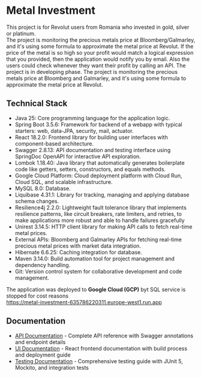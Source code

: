 # Metal Investment
<div>
<div dir="auto">
<p>This project is for Revolut users from Romania who invested in gold, silver or platinum.<br />The project is monitoring the precious metals price at Bloomberg/Galmarley, and it's using some formula to approximate the metal price at Revolut. If the price of the metal is so high so your profit would match a logical expression that you provided, then the application would notify you by email. Also the users could check whenever they want their profit by calling an API. The project is in developing phase. The project is monitoring the precious metals price at Bloomberg and Galmarley, and it's using some formula to approximate the metal price at Revolut.</p>
</div>

<section class="mb-12 material-card">
  <h2 class="text-2xl font-bold text-[#073B4C] mb-4">Technical Stack</h2>
  <ul class="list-disc list-inside text-gray-700 space-y-2">
    <li><span class="font-bold">Java 25:</span> Core programming language for the application logic.</li>
    <li><span class="font-bold">Spring Boot 3.5.6:</span> Framework for backend of a webapp with typical starters: web, data‑JPA, security, mail, actuator.</li>
    <li><span class="font-bold">React 18.2.0:</span> Frontend library for building user interfaces with component-based architecture.</li>
    <li><span class="font-bold">Swagger 2.8.13:</span> API documentation and testing interface using SpringDoc OpenAPI for interactive API exploration.</li>
    <li><span class="font-bold">Lombok 1.18.40:</span> Java library that automatically generates boilerplate code like getters, setters, constructors, and equals methods.</li>
    <li><span class="font-bold">Google Cloud Platform:</span> Cloud deployment platform with Cloud Run, Cloud SQL, and scalable infrastructure.</li>
    <li><span class="font-bold">MySQL 8.0:</span> Database.</li>
    <li><span class="font-bold">Liquibase 4.31.1:</span> Library for tracking, managing and applying database schema changes.</li>
    <li><span class="font-bold">Resilience4j 2.2.0:</span> Lightweight fault tolerance library that implements resilience patterns, like circuit breakers, rate limiters, and retries, to make applications more robust and able to handle failures gracefully</li>
    <li><span class="font-bold">Unirest 3.14.5:</span> HTTP client library for making API calls to fetch real-time metal prices.</li>
    <li><span class="font-bold">External APIs:</span> Bloomberg and Galmarley APIs for fetching real-time precious metal prices with market data integration.</li>
    <li><span class="font-bold">Hibernate 6.6.25:</span> Caching integration for database.</li>
    <li><span class="font-bold">Maven 3.14.0:</span> Build automation tool for project management and dependency handling.</li>
    <li><span class="font-bold">Git:</span> Version control system for collaborative development and code management.</li>
  </ul>

  The application was deployed to <b>Google Cloud (GCP)</b> byt SQL service is stopped for cost reasons
  <br>https://metal-investment-635786220311.europe-west1.run.app</br>

</section>

<section class="mb-12 material-card">
  <h2 class="text-2xl font-bold text-[#073B4C] mb-4">Documentation</h2>
  <ul class="list-disc list-inside text-gray-700 space-y-2">
    <li><a href="API_DOCUMENTATION.md" class="text-blue-600 hover:text-blue-800 underline">API Documentation</a> - Complete API reference with Swagger annotations and endpoint details</li>
    <li><a href="README-UI.md" class="text-blue-600 hover:text-blue-800 underline">UI Documentation</a> - React frontend documentation with build process and deployment guide</li>
    <li><a href="README_TESTING.md" class="text-blue-600 hover:text-blue-800 underline">Testing Documentation</a> - Comprehensive testing guide with JUnit 5, Mockito, and integration tests</li>
  </ul>
</section>